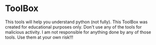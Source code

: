 # ToolBox
This tools will help you understand python (not fully). This ToolBox was created for educational purposes only. Don't use any of the tools for malicious activity. I am not responsible for anything done by any of those tools. Use them at your own risk!!!
